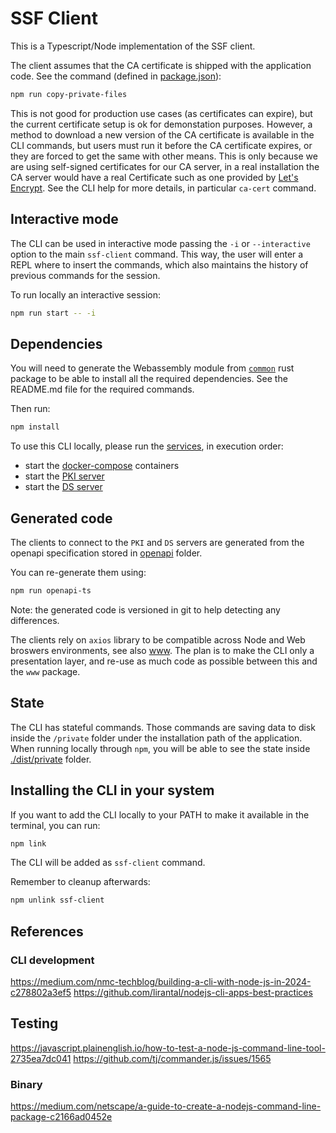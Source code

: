 # SSF Client

This is a Typescript/Node implementation of the SSF client.

The client assumes that the CA certificate is shipped with the application code. See the command (defined in [package.json](./package.json)):

```bash
npm run copy-private-files
```

This is not good for production use cases (as certificates can expire), but the current certificate setup is ok for demonstation purposes.
However, a method to download a new version of the CA certificate is available in the CLI commands, but users must run it
before the CA certificate expires, or they are forced to get the same with other means. This is only because we are using self-signed certificates for our CA server, in a real installation the CA server would have a real Certificate such as one provided by [Let's Encrypt](https://letsencrypt.org).
See the CLI help for more details, in particular `ca-cert` command.

## Interactive mode

The CLI can be used in interactive mode passing the `-i` or `--interactive` option to the main `ssf-client` command.
This way, the user will enter a REPL where to insert the commands, which also maintains the history of previous commands for the session.

To run locally an interactive session:

```bash
npm run start -- -i
```

## Dependencies

You will need to generate the Webassembly module from [`common`](../common/README.md) rust package to be able to install all the required dependencies. See the README.md file for the required commands.

Then run:
```bash
npm install
```

To use this CLI locally, please run the [services](../services/), in execution order:

- start the [docker-compose](../services/docker-compose.yaml) containers
- start the [PKI server](../services/pki/README.md)
- start the [DS server](../services/ds/README.md)

## Generated code

The clients to connect to the `PKI` and `DS` servers are generated from the openapi specification stored in [openapi](../openapi/) folder.

You can re-generate them using:

```bash
npm run openapi-ts
```

Note: the generated code is versioned in git to help detecting any differences.

The clients rely on `axios` library to be compatible across Node and Web broswers environments, see also [www](../www).
The plan is to make the CLI only a presentation layer, and re-use as much code as possible between this and the `www` package.

## State

The CLI has stateful commands. Those commands are saving data to disk inside the `/private` folder under the installation path of the application. When running locally through `npm`, you will be able to see the state inside [./dist/private](./dist/private/) folder.

## Installing the CLI in your system

If you want to add the CLI locally to your PATH to make it available in the terminal, you can run:

```bash
npm link
```

The CLI will be added as `ssf-client` command.

Remember to cleanup afterwards:

```bash
npm unlink ssf-client
```

## References

### CLI development

https://medium.com/nmc-techblog/building-a-cli-with-node-js-in-2024-c278802a3ef5
https://github.com/lirantal/nodejs-cli-apps-best-practices

## Testing

https://javascript.plainenglish.io/how-to-test-a-node-js-command-line-tool-2735ea7dc041
https://github.com/tj/commander.js/issues/1565

### Binary

https://medium.com/netscape/a-guide-to-create-a-nodejs-command-line-package-c2166ad0452e
